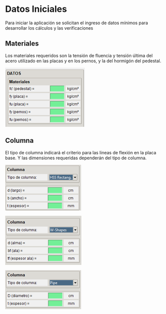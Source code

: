 # Datos Iniciales

Para iniciar la aplicación se solicitan el ingreso de datos mínimos para desarrollar los cálculos y las verificaciones

## Materiales

Los materiales requeridos son la tensión de fluencia y tensión última del acero utilizado en las placas y en los pernos, y la del hormigón del pedestal.

![Materiales](../images/anclajes/datos_materiales.png)

## Columna

El tipo de columna indicará el criterio para las lineas de flexión en la placa base. Y las dimensiones requeridas dependerán del tipo de columna.

![hssr](../images/anclajes/datos_geom_hss_rectang.png)

![wsha](../images/anclajes/datos_geom_w_shapes.png)

![pipe](../images/anclajes/datos_geom_pipe.png)



